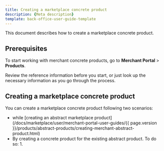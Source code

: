 ```yaml
---
title: Creating a marketplace concrete product
description: {Meta description}
template: back-office-user-guide-template
---
```


This document describes how to create a marketplace concrete product.

## Prerequisites

To start working with merchant concrete products, go to **Merchant Portal** > **Products**.

Review the reference information before you start, or just look up the necessary information as you go through the process.

## Creating a marketplace concrete product

You can create a marketplace concrete product following two scenarios:

- while [creating an abstract marketplace product](/docs/marketplace/user/merchant-portal-user-guides/{{ page.version }}/products/abstract-products/creating-merchant-abstract-product.html)
- By creating a concrete product for the existing abstract product. To do so:
  1. 



